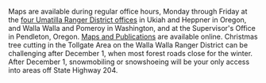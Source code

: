 Maps are available during regular office hours, Monday through Friday at the [four Umatilla Ranger District offices](https://www.fs.usda.gov/detail/umatilla/about-forest/offices) in Ukiah and Heppner in Oregon, and Walla Walla and Pomeroy in Washington, and at the Supervisor's Office in Pendleton, Oregon. [Maps and Publications](https://www.fs.usda.gov/detail/umatilla/maps-pubs/?cid=fsbdev7_016107) are available online.
Christmas tree cutting in the Tollgate Area on the Walla Walla Ranger District can be challenging after December 1, when most forest roads close for the winter. After December 1, snowmobiling or snowshoeing will be your only access into areas off State Highway 204.
